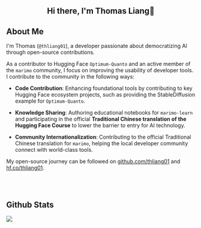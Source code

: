 ## <div align="center">Hi there, I'm Thomas Liang👋</div>  

## About Me

I'm Thomas (`@thliang01`), a developer passionate about democratizing AI through open-source contributions.

As a contributor to Hugging Face `Optimum-Quanto` and an active member of the `marimo` community, I focus on improving the usability of developer tools. I contribute to the community in the following ways:

- **Code Contribution**: Enhancing foundational tools by contributing to key Hugging Face ecosystem projects, such as providing the StableDiffusion example for `Optimum-Quanto`.

- **Knowledge Sharing**: Authoring educational notebooks for `marimo-learn` and participating in the official **Traditional Chinese translation of the Hugging Face Course** to lower the barrier to entry for AI technology.

- **Community Internationalization**: Contributing to the official Traditional Chinese translation for `marimo`, helping the local developer community connect with world-class tools.

My open-source journey can be followed on [github.com/thliang01](github.com/thliang01) and [hf.co/thliang01](hf.co/thliang01).

<br/> 

<!--
## Connect with me  
<div align="center">
<a href="https://github.com/thliang01" target="_blank">
<img src=https://img.shields.io/badge/github-%2324292e.svg?&style=for-the-badge&logo=github&logoColor=white alt=github style="margin-bottom: 5px;" />
</a>
<a href="https://twitter.com/_thliang01" target="_blank">
<img src=https://img.shields.io/badge/twitter-%2300acee.svg?&style=for-the-badge&logo=twitter&logoColor=white alt=twitter style="margin-bottom: 5px;" />
</a>
<a href="https://linkedin.com/in/thliang01" target="_blank">
<img src=https://img.shields.io/badge/linkedin-%231E77B5.svg?&style=for-the-badge&logo=linkedin&logoColor=white alt=linkedin style="margin-bottom: 5px;" />
<!-- </a>
<a href="https://www.kaggle.com/thliang01" target="_blank">
<img src=https://img.shields.io/badge/kaggle-%2344BAE8.svg?&style=for-the-badge&logo=kaggle&logoColor=white alt=kaggle style="margin-bottom: 5px;" />
</a>   -->
</div>  

<br/>  

## Github Stats  
<img src="https://github-readme-stats.vercel.app/api?username=thliang01&show_icons=true&count_private=true&hide_border=true" align="left" />  

<!--<img src="https://github-readme-stats.vercel.app/api/top-langs/?username=thliang01&hide_border=true&layout=compact"/> -->
<br />

<br/>

